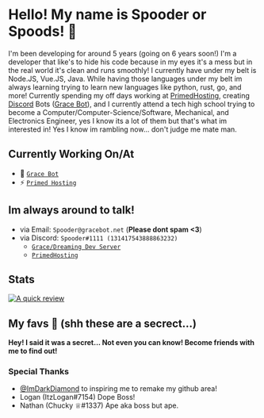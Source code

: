 # Hello! My name is Spooder or Spoods! 👋

  I'm been developing for around 5 years (going on 6 years soon!) I'm a developer that like's to hide his code because in my eyes it's a mess but in the real world it's clean and runs smoothly! I currently have under my belt is Node.JS, Vue.JS, Java. While having those languages under my belt im always learning trying to learn new languages like python, rust, go, and more! Currently spending my off days working at [PrimedHosting](https://primedhosting.com/?from=SpooderGithub), creating [Discord](https://discord.com) Bots ([Grace Bot](https://gracebot.net/?from=SpooderGithub)), and I currently attend a tech high school trying to become a Computer/Computer-Science/Software, Mechanical, and Electronics Engineer, yes I know its a lot of them but that's what im interested in! Yes I know im rambling now... don't judge me mate man.

## Currently Working On/At
- 🤖 [``Grace Bot``](https://gracebot.net/?from=SpooderGithub)
- ⚡ [``Primed Hosting``](https://primedhosting.com/?from=SpooderGithub)

## Im always around to talk!
- via Email: ``Spooder@gracebot.net`` (**Please dont spam <3**)
- via Discord: ``Spooder#1111 (131417543888863232)``
  - [``Grace/Dreaming Dev Server``](https://gracebot.net/support)
  - [``PrimedHosting``](https://primedhosting.com/discord)

## Stats
[![A quick review](https://github-readme-stats.vercel.app/api?username=Dream-cake&show_icons=true&title_color=d64bea&bg_color=343a40&text_color=fff&icon_color=9656eb&include_all_commits=true&count_private=true&line_height=20)](https://github.com/anuraghazra/github-readme-stats)

## My favs 💙 (shh these are a secrect...)
**Hey! I said it was a secret... Not even you can know! Become friends with me to find out!**

### Special Thanks
  - [@ImDarkDiamond](https://github.com/ImDarkDiamond) to inspiring me to remake my github area!
  - Logan (ItzLogan#7154) Dope Boss!
  - Nathan (Chucky ♕#1337) Ape aka boss but ape.


<!--
**Dream-cake/Dream-cake** is a ✨ _special_ ✨ repository because its `README.md` (this file) appears on your GitHub profile.

Here are some ideas to get you started:

- 🔭 I’m currently working on ...
- 🌱 I’m currently learning ...
- 👯 I’m looking to collaborate on ...
- 🤔 I’m looking for help with ...
- 💬 Ask me about ...
- 📫 How to reach me: ...
- 😄 Pronouns: ...
- ⚡ Fun fact: ...
-->
